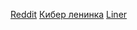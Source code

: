 [Reddit](https://www.reddit.com/)
[Кибер ленинка](https://cyberleninka.ru/) 
[Liner](https://getliner.com/main)

